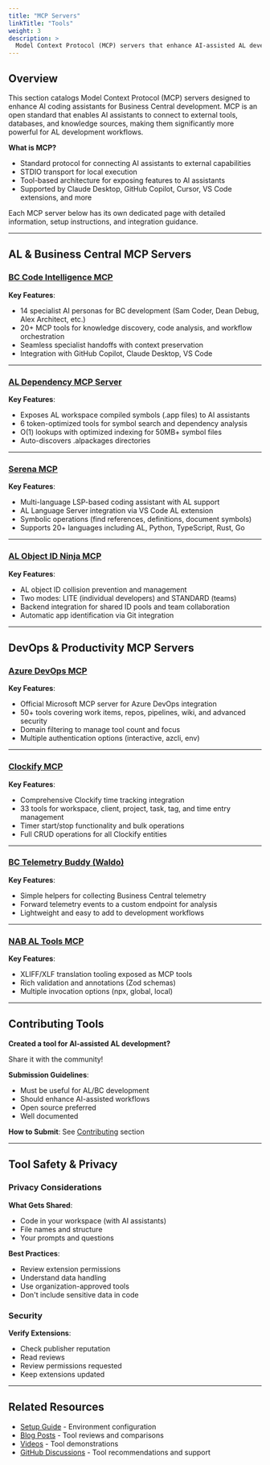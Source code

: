 ```yaml
---
title: "MCP Servers"
linkTitle: "Tools"
weight: 3
description: >
  Model Context Protocol (MCP) servers that enhance AI-assisted AL development
---
```


## Overview

This section catalogs Model Context Protocol (MCP) servers designed to enhance AI coding assistants for Business Central development. MCP is an open standard that enables AI assistants to connect to external tools, databases, and knowledge sources, making them significantly more powerful for AL development workflows.

**What is MCP?**
- Standard protocol for connecting AI assistants to external capabilities
- STDIO transport for local execution
- Tool-based architecture for exposing features to AI assistants
- Supported by Claude Desktop, GitHub Copilot, Cursor, VS Code extensions, and more

Each MCP server below has its own dedicated page with detailed information, setup instructions, and integration guidance.

---

## AL & Business Central MCP Servers

### [BC Code Intelligence MCP](bc-code-intelligence-mcp.md)

**Key Features**: 
- 14 specialist AI personas for BC development (Sam Coder, Dean Debug, Alex Architect, etc.)
- 20+ MCP tools for knowledge discovery, code analysis, and workflow orchestration
- Seamless specialist handoffs with context preservation
- Integration with GitHub Copilot, Claude Desktop, VS Code

---

### [AL Dependency MCP Server](al-dependency-mcp-server.md)

**Key Features**:
- Exposes AL workspace compiled symbols (.app files) to AI assistants
- 6 token-optimized tools for symbol search and dependency analysis
- O(1) lookups with optimized indexing for 50MB+ symbol files
- Auto-discovers .alpackages directories

---

### [Serena MCP](serena-mcp.md)

**Key Features**:
- Multi-language LSP-based coding assistant with AL support
- AL Language Server integration via VS Code AL extension
- Symbolic operations (find references, definitions, document symbols)
- Supports 20+ languages including AL, Python, TypeScript, Rust, Go

---

### [AL Object ID Ninja MCP](al-objid-mcp-server.md)

**Key Features**:
- AL object ID collision prevention and management
- Two modes: LITE (individual developers) and STANDARD (teams)
- Backend integration for shared ID pools and team collaboration
- Automatic app identification via Git integration

---

## DevOps & Productivity MCP Servers

### [Azure DevOps MCP](azure-devops-mcp.md)

**Key Features**:
- Official Microsoft MCP server for Azure DevOps integration
- 50+ tools covering work items, repos, pipelines, wiki, and advanced security
- Domain filtering to manage tool count and focus
- Multiple authentication options (interactive, azcli, env)

---

### [Clockify MCP](clockify-mcp.md)

**Key Features**:
- Comprehensive Clockify time tracking integration
- 33 tools for workspace, client, project, task, tag, and time entry management
- Timer start/stop functionality and bulk operations
- Full CRUD operations for all Clockify entities

---

### [BC Telemetry Buddy (Waldo)](waldo-bctelemetrybuddy.md)

**Key Features**:
- Simple helpers for collecting Business Central telemetry
- Forward telemetry events to a custom endpoint for analysis
- Lightweight and easy to add to development workflows

---

### [NAB AL Tools MCP](nab-al-tools-mcp.md)

**Key Features**:
- XLIFF/XLF translation tooling exposed as MCP tools
- Rich validation and annotations (Zod schemas)
- Multiple invocation options (npx, global, local)

---

## Contributing Tools

**Created a tool for AI-assisted AL development?**

Share it with the community!

**Submission Guidelines**:
- Must be useful for AL/BC development
- Should enhance AI-assisted workflows
- Open source preferred
- Well documented

**How to Submit**: See [Contributing](../../../contributing) section

---

## Tool Safety & Privacy

### Privacy Considerations

**What Gets Shared**:
- Code in your workspace (with AI assistants)
- File names and structure
- Your prompts and questions

**Best Practices**:
- Review extension permissions
- Understand data handling
- Use organization-approved tools
- Don't include sensitive data in code

### Security

**Verify Extensions**:
- Check publisher reputation
- Read reviews
- Review permissions requested
- Keep extensions updated

---

## Related Resources

- [Setup Guide](../../gettingstarted/setup) - Environment configuration
- [Blog Posts](../articles) - Tool reviews and comparisons
- [Videos](../videos) - Tool demonstrations
- [GitHub Discussions](https://github.com/microsoft/alguidelines/discussions) - Tool recommendations and support
